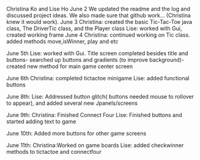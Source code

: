 Christina Ko and Lise Ho
June 2
We updated the readme and the log and discussed project ideas. We also made sure that github work... (Christina knew it would work).
June 3
Christina: created the basic Tic-Tac-Toe java class, The DriverTic class, and the Player class
Lise: worked with Gui, created working frame
June 4
Christina: continued working on Tic class. added methods move,isWinner, play and etc

June 5th
Lise: worked with Gui. Title screen completed besides title and buttons- searched up buttons and gradients (to improve background)- created new method for main game center screen

June 6th
Christina: completed tictactoe minigame
Lise: added functional buttons

June 8th:
Lise: Addressed button glitch( buttons needed mouse to rollover to appear), and added several new Jpanels/screens

June 9th:
Christina: Finished Connect Four
Lise: Finished buttons and started adding text to game

June 10th:
Added more buttons for other game screens

June 11th:
Christina:Worked on game boards
Lise: added checkwinner methods to tictactoe and connectfour